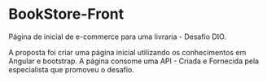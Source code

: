 # BookStore-Front
 
Página de inicial de e-commerce para uma livraria - Desafio DIO.

A proposta foi criar uma página inicial utilizando os conhecimentos em Angular e bootstrap.
A página consome uma API - Criada e Fornecida pela especialista que promoveu o desafio.

